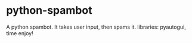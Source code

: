 # python-spambot
A python spambot.
It takes user input, then spams it.
libraries: pyautogui, time
enjoy!
